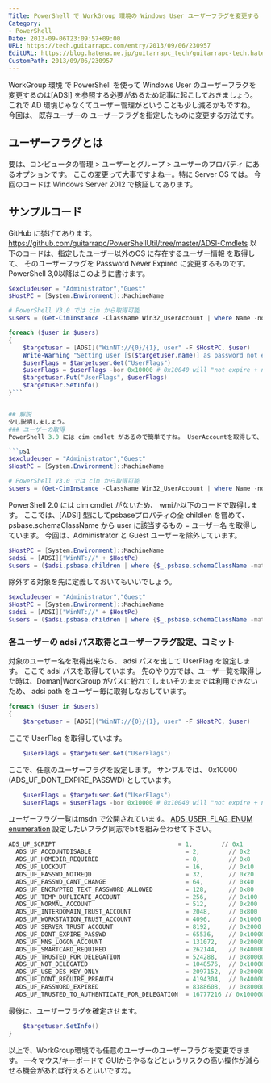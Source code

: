 ```yaml
---
Title: PowerShell で WorkGroup 環境の Windows User ユーザーフラグを変更する
Category:
- PowerShell
Date: 2013-09-06T23:09:57+09:00
URL: https://tech.guitarrapc.com/entry/2013/09/06/230957
EditURL: https://blog.hatena.ne.jp/guitarrapc_tech/guitarrapc-tech.hatenablog.com/atom/entry/11696248318757675963
CustomPath: 2013/09/06/230957
---
```


WorkGroup 環境 で PowerShell を使って Windows User のユーザーフラグを変更するのは[ADSI] を参照する必要があるため記事に起こしておきましょう。 これで AD 環境じゃなくてユーザー管理がということも少し減るかもですね。 今回は、 既存ユーザーの ユーザーフラグを指定したものに変更する方法です。
<!-- more -->

## ユーザーフラグとは
要は、コンピュータの管理 &gt; ユーザーとグループ &gt; ユーザーのプロパティ にあるオプションです。 ここの変更って大事ですよねー。特に Server OS では。 今回のコードは Windows Server 2012 で検証してあります。
## サンプルコード
GitHub に挙げてあります。
https://github.com/guitarrapc/PowerShellUtil/tree/master/ADSI-Cmdlets
以下のコードは、指定したユーザー以外のOS に存在するユーザー情報 を取得して、 そのユーザーフラグを Password Never Expired に変更するものです。 PowerShell 3,0以降はこのように書けます。

```ps1
$excludeuser = "Administrator","Guest"
$HostPC = [System.Environment]::MachineName

# PowerShell V3.0 では cim から取得可能
$users = (Get-CimInstance -ClassName Win32_UserAccount | where Name -notin $excludeuser).Name

foreach ($user in $users)
{
    $targetuser = [ADSI]("WinNT://{0}/{1}, user" -F $HostPC, $user)
    Write-Warning "Setting user [$($targetuser.name)] as password not expire."
    $userFlags = $targetuser.Get("UserFlags")
    $userFlags = $userFlags -bor 0x10000 # 0x10040 will "not expire + not change password"
    $targetuser.Put("UserFlags", $userFlags)
    $targetuser.SetInfo()
}```


## 解説
少し説明しましょう。
### ユーザーの取得
PowerShell 3.0 には cim cmdlet があるので簡単ですね。 UserAccountを取得して、絞っただけです。

```ps1
$excludeuser = "Administrator","Guest"
$HostPC = [System.Environment]::MachineName

# PowerShell V3.0 では cim から取得可能
$users = (Get-CimInstance -ClassName Win32_UserAccount | where Name -notin $excludeuser).Name
```

PowerShell 2.0 には cim cmdlet がないため、 wmiか以下のコードで取得します。 ここでは、[ADSI] 型にしてpsbaseプロパティの全 childlen を嘗めて、 psbase.schemaClassName から user に該当するもの = ユーザー名 を取得しています。 今回は、Administrator と Guest ユーザーを除外しています。

```ps1
$HostPC = [System.Environment]::MachineName
$adsi = [ADSI]("WinNT://" + $HostPc)
$users = ($adsi.psbase.children | where {$_.psbase.schemaClassName -match "user"} | where Name -notin "Administrator","Guest").Name
```

除外する対象を先に定義しておいてもいいでしょう。

```ps1
$excludeuser = "Administrator","Guest"
$HostPC = [System.Environment]::MachineName
$adsi = [ADSI]("WinNT://" + $HostPc)
$users = ($adsi.psbase.children | where {$_.psbase.schemaClassName -match "user"} | where Name -notin $excludeuser).Name
```

### 各ユーザーの adsi パス取得とユーザーフラグ設定、コミット
対象のユーザー名を取得出来たら、 adsi パスを出して UserFlag を設定します。 ここで adsi パスを取得しています。 先のやり方では、ユーザ一覧を取得した時は、Doman|WorkGroup がパスに紛れてしまいそのままでは利用できないため、 adsi path をユーザー毎に取得しなおしています。

```ps1
foreach ($user in $users)
{
    $targetuser = [ADSI]("WinNT://{0}/{1}, user" -F $HostPC, $user)
```

ここで UserFlag を取得しています。

```ps1
    $userFlags = $targetuser.Get("UserFlags")
```

ここで、任意のユーザーフラグを設定します。 サンプルでは、 0x10000 (ADS_UF_DONT_EXPIRE_PASSWD) としています。

```ps1
    $userFlags = $targetuser.Get("UserFlags")
    $userFlags = $userFlags -bor 0x10000 # 0x10040 will "not expire + not change password"
```

ユーザーフラグ一覧はmsdn で公開されています。
[ADS_USER_FLAG_ENUM enumeration]("http://msdn.microsoft.com/en-us/library/windows/desktop/aa772300(v=vs.85).aspx")
設定したいフラグ同志でbitを組み合わせて下さい。

```ps1
ADS_UF_SCRIPT                                  = 1,        // 0x1
  ADS_UF_ACCOUNTDISABLE                          = 2,        // 0x2
  ADS_UF_HOMEDIR_REQUIRED                        = 8,        // 0x8
  ADS_UF_LOCKOUT                                 = 16,       // 0x10
  ADS_UF_PASSWD_NOTREQD                          = 32,       // 0x20
  ADS_UF_PASSWD_CANT_CHANGE                      = 64,       // 0x40
  ADS_UF_ENCRYPTED_TEXT_PASSWORD_ALLOWED         = 128,      // 0x80
  ADS_UF_TEMP_DUPLICATE_ACCOUNT                  = 256,      // 0x100
  ADS_UF_NORMAL_ACCOUNT                          = 512,      // 0x200
  ADS_UF_INTERDOMAIN_TRUST_ACCOUNT               = 2048,     // 0x800
  ADS_UF_WORKSTATION_TRUST_ACCOUNT               = 4096,     // 0x1000
  ADS_UF_SERVER_TRUST_ACCOUNT                    = 8192,     // 0x2000
  ADS_UF_DONT_EXPIRE_PASSWD                      = 65536,    // 0x10000
  ADS_UF_MNS_LOGON_ACCOUNT                       = 131072,   // 0x20000
  ADS_UF_SMARTCARD_REQUIRED                      = 262144,   // 0x40000
  ADS_UF_TRUSTED_FOR_DELEGATION                  = 524288,   // 0x80000
  ADS_UF_NOT_DELEGATED                           = 1048576,  // 0x100000
  ADS_UF_USE_DES_KEY_ONLY                        = 2097152,  // 0x200000
  ADS_UF_DONT_REQUIRE_PREAUTH                    = 4194304,  // 0x400000
  ADS_UF_PASSWORD_EXPIRED                        = 8388608,  // 0x800000
  ADS_UF_TRUSTED_TO_AUTHENTICATE_FOR_DELEGATION  = 16777216 // 0x1000000
```

最後に、ユーザーフラグを確定させます。

```ps1
    $targetuser.SetInfo()
}
```

以上で、WorkGroup環境でも任意のユーザーのユーザーフラグを変更できます。 一々マウス/キーボードで GUIからやるなどというリスクの高い操作が減らせる機会があれば行えるといいですね。
